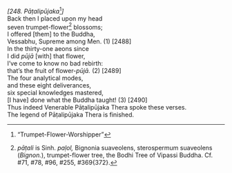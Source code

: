 *\[248. Pāṭalipūjaka*[^1]*\]*  
Back then I placed upon my head  
seven trumpet-flower[^2] blossoms;  
I offered \[them\] to the Buddha,  
Vessabhu, Supreme among Men. (1) \[2488\]  
In the thirty-one aeons since  
I did *pūjā* \[with\] that flower,  
I’ve come to know no bad rebirth:  
that’s the fruit of flower-*pūjā.* (2) \[2489\]  
The four analytical modes,  
and these eight deliverances,  
six special knowledges mastered,  
\[I have\] done what the Buddha taught! (3) \[2490\]  
Thus indeed Venerable Pāṭalipūjaka Thera spoke these verses.  
The legend of Pāṭalipūjaka Thera is finished.  
[^1]: “Trumpet-Flower-Worshipper”  
[^2]: *pāṭali* is Sinh. *paḷol,* Bignonia suaveolens, sterospermum
    suaveolens (*Bignon.*), trumpet-flower tree, the Bodhi Tree of
    Vipassi Buddha. Cf. \#71, \#78, \#96, \#255, \#369{372}.
